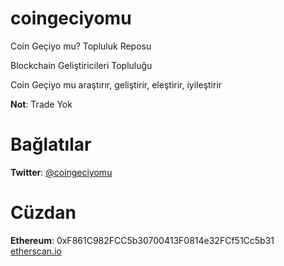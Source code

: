 # coingeciyomu
Coin Geçiyo mu? Topluluk Reposu

Blockchain Geliştiricileri Topluluğu

Coin Geçiyo mu araştırır, geliştirir, eleştirir, iyileştirir


**Not**: Trade Yok

# Bağlatılar

**Twitter**: [@coingeciyomu](https://twitter.com/coingeciyomu)

# Cüzdan

**Ethereum**: 0xF861C982FCC5b30700413F0814e32FCf51Cc5b31 [etherscan.io](https://etherscan.io/address/0xf861c982fcc5b30700413f0814e32fcf51cc5b31)
